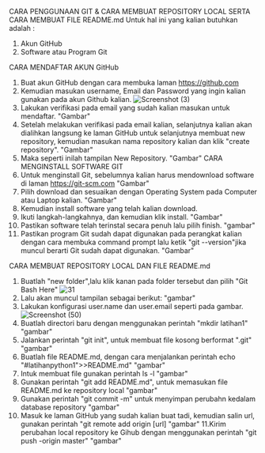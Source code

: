 CARA PENGGUNAAN GIT & CARA MEMBUAT REPOSITORY LOCAL SERTA CARA MEMBUAT FILE README.md
Untuk hal ini yang kalian butuhkan adalah :
  1. Akun GitHub
  2. Software atau Program Git

CARA MENDAFTAR AKUN GitHub
  1. Buat akun GitHub dengan cara membuka laman https://github.com
  2. Kemudian masukan username, Email dan Password yang ingin kalian gunakan pada akun Github kalian.
  ![Screenshot (3)](https://user-images.githubusercontent.com/57002773/67613055-20164000-f7d3-11e9-8ed6-754abf3e0760.png)
  3. Lakukan verifikasi pada email yang sudah kalian masukan untuk mendaftar.
  "Gambar"
  4. Setelah melakukan verifikasi pada email kalian, selanjutnya kalian akan dialihkan langsung ke laman GitHub untuk selanjutnya membuat new repository, kemudian masukan nama repository kalian dan klik "create repository".
  "Gambar"
  5. Maka seperti inilah tampilan New Repository.
  "Gambar"
 CARA MENGINSTALL SOFTWARE GIT
  1. Untuk menginstall Git, sebelumnya kalian harus mendownload software di laman https://git-scm.com
  "Gambar"
  2. Pilih download dan sesuaikan dengan Operating System pada Computer atau Laptop kalian.
  "Gambar"
  3. Kemudian install software yang telah kalian download.
  4. Ikuti langkah-langkahnya, dan kemudian klik install.
  "Gambar"
  5. Pastikan software telah terinstal secara penuh lalu pilih finish.
  "gambar"
  6. Pastikan program Git sudah dapat digunakan pada perangkat kalian dengan cara membuka command prompt lalu ketik "git --version"jika muncul berarti Git sudah dapat digunakan.
  "Gambar"
  
  CARA MEMBUAT REPOSITORY LOCAL DAN FILE README.md
   1. Buatlah "new folder",lalu klik kanan pada folder tersebut dan pilih "Git Bash Here"
   ![31](https://user-images.githubusercontent.com/57002773/67614222-3b894700-f7e3-11e9-9e8b-0116208bff64.png)
   2. Lalu akan muncul tampilan sebagai berikut:
   "gambar"
   3. Lakukan konfigurasi user.name dan user.email seperti pada gambar.
   ![Screenshot (50)](https://user-images.githubusercontent.com/57002773/67614226-49d76300-f7e3-11e9-8d35-dd6bb3aa5a38.png)
   4. Buatlah directori baru dengan menggunakan perintah "mkdir latihan1"
   "gambar"
   5. Jalankan perintah "git init", untuk membuat file kosong berformat ".git"
   "gambar"
   6. Buatlah file README.md, dengan cara menjalankan perintah echo "#latihanpython1">>README.md"
   "gambar"
   7. Intuk membuat file gunakan perintah ls -l
   "gambar"
   8. Gunakan perintah "git add README.md", untuk memasukan file README.md ke repository local
   "gambar"
   9. Gunakan perintah "git commit -m" untuk menyimpan perubahn kedalam database repository
   "gambar"
   10. Masuk ke laman GitHub yang sudah kalian buat tadi, kemudian salin url, gunakan perintah "git remote add origin [url]
   "gambar"
   11.Kirim perubahan local repository ke Gihub dengan menggunakan perintah "git push -origin master"
   "gambar"
   
